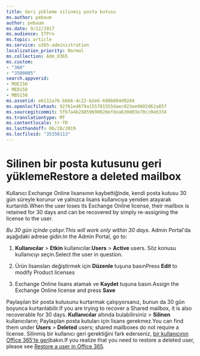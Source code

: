 ```yaml
---
title: Geri yükleme silinmiş posta kutusu
ms.author: pebaum
author: pebaum
ms.date: 9/12/2017
ms.audience: ITPro
ms.topic: article
ms.service: o365-administration
localization_priority: Normal
ms.collection: Adm_O365
ms.custom:
- "360"
- "3500005"
search.appverid:
- MOE150
- MED150
- MBS150
ms.assetid: e6112a76-bbb6-4c22-b2e6-690b004d92d4
ms.openlocfilehash: 92761e4679a155781555daec023ee9602d62a857
ms.sourcegitcommit: 5fb7a4b28859690020efdea630d03e70cc0e6334
ms.translationtype: MT
ms.contentlocale: tr-TR
ms.lasthandoff: 06/28/2019
ms.locfileid: "35356113"
---
```

# <a name="restore-a-deleted-mailbox"></a><span data-ttu-id="83d01-102">Silinen bir posta kutusunu geri yükleme</span><span class="sxs-lookup"><span data-stu-id="83d01-102">Restore a deleted mailbox</span></span>

<span data-ttu-id="83d01-103">Kullanıcı Exchange Online lisansının kaybettiğinde, kendi posta kutusu 30 gün süreyle korunur ve yalnızca lisans kullanıcıya yeniden atayarak kurtarıldı.</span><span class="sxs-lookup"><span data-stu-id="83d01-103">When the user loses its Exchange Online license, their mailbox is retained for 30 days and can be recovered by simply re-assigning the license to the user.</span></span>
  
 <span data-ttu-id="83d01-104">*Bu 30 gün içinde çalışır.*</span><span class="sxs-lookup"><span data-stu-id="83d01-104">*This will work only within 30 days.*</span></span>  <span data-ttu-id="83d01-105">Admin Portal'da aşağıdaki adrese gidin:</span><span class="sxs-lookup"><span data-stu-id="83d01-105">In the Admin Portal, go to:</span></span>
  
1. <span data-ttu-id="83d01-106">**Kullanıcılar** \> **Etkin** kullanıcılar.</span><span class="sxs-lookup"><span data-stu-id="83d01-106">**Users** \> **Active** users.</span></span> <span data-ttu-id="83d01-107">Söz konusu kullanıcıyı seçin.</span><span class="sxs-lookup"><span data-stu-id="83d01-107">Select the user in question.</span></span>

2. <span data-ttu-id="83d01-108">Ürün lisansları değiştirmek için **Düzenle** tuşuna basın</span><span class="sxs-lookup"><span data-stu-id="83d01-108">Press **Edit** to modify Product licenses</span></span>

3. <span data-ttu-id="83d01-109">Exchange Online lisans atamak ve **Kaydet** tuşuna basın.</span><span class="sxs-lookup"><span data-stu-id="83d01-109">Assign the Exchange Online license and press **Save**</span></span>

<span data-ttu-id="83d01-110">Paylaşılan bir posta kutusunu kurtarmak çalışıyorsanız, bunun da 30 gün boyunca kurtarılabilir.</span><span class="sxs-lookup"><span data-stu-id="83d01-110">If you are trying to recover a Shared mailbox, it is also recoverable for 30 days.</span></span> <span data-ttu-id="83d01-111">**Kullanıcılar** altında bulabilirsiniz \> **Silinen** kullanıcıların; Paylaşılan posta kutuları için lisans gerekmez.</span><span class="sxs-lookup"><span data-stu-id="83d01-111">You can find them under **Users** \> **Deleted** users; shared mailboxes do not require a license.</span></span> <span data-ttu-id="83d01-112">Silinmiş bir kullanıcı geri gerektiğini fark ederseniz, [bir kullanıcının Office 365'te geri](https://docs.microsoft.com/en-us/office365/admin/add-users/restore-user)bakın.</span><span class="sxs-lookup"><span data-stu-id="83d01-112">If you realize that you need to restore a deleted user, please see [Restore a user in Office 365](https://docs.microsoft.com/en-us/office365/admin/add-users/restore-user).</span></span>
  